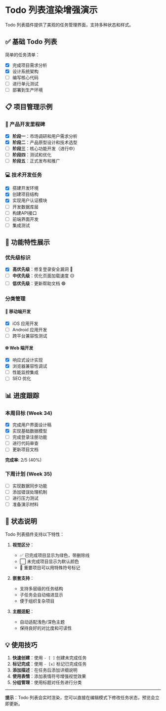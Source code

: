 # Todo 列表渲染增强演示

Todo 列表插件提供了美观的任务管理界面，支持多种状态和样式。

## ✅ 基础 Todo 列表

简单的任务清单：
- [x] 完成项目需求分析
- [x] 设计系统架构
- [ ] 编写核心代码
- [ ] 进行单元测试
- [ ] 部署到生产环境

## 📋 项目管理示例

### 🚀 产品开发里程碑
- [x] **阶段一**：市场调研和用户需求分析
- [x] **阶段二**：产品原型设计和技术选型
- [ ] **阶段三**：核心功能开发（进行中）
- [ ] **阶段四**：测试和优化
- [ ] **阶段五**：正式发布和推广

### 💻 技术开发任务
- [x] 搭建开发环境
- [x] 创建项目结构
- [x] 实现用户认证模块
- [ ] 开发数据库层
- [ ] 构建API接口
- [ ] 前端界面开发
- [ ] 集成测试

## 🎯 功能特性展示

### 优先级标识
- [x] **高优先级**：修复登录安全漏洞 🔴
- [ ] **中优先级**：优化页面加载速度 🟡
- [ ] **低优先级**：更新帮助文档 🟢

### 分类管理
#### 📱 移动端开发
- [x] iOS 应用开发
- [ ] Android 应用开发
- [ ] 跨平台兼容性测试

#### 🌐 Web 端开发
- [x] 响应式设计实现
- [x] 浏览器兼容性调试
- [ ] 性能监控集成
- [ ] SEO 优化

## 📊 进度跟踪

### 本周目标 (Week 34)
- [x] 完成用户界面设计稿
- [x] 实现基础数据模型
- [ ] 完成登录注册功能
- [ ] 进行代码审查
- [ ] 更新项目文档

**完成率**: 2/5 (40%) 

### 下周计划 (Week 35)
- [ ] 实现数据同步功能
- [ ] 添加错误处理机制
- [ ] 进行压力测试
- [ ] 准备演示材料

## 🔄 状态说明

Todo 列表插件支持以下特性：

1. **视觉区分**：
   - ✅ 已完成项目显示为绿色，带删除线
   - ⬜ 未完成项目显示为默认颜色
   - 📌 重要项目可以用特殊符号标记

2. **嵌套支持**：
   - 支持多层级的任务结构
   - 子任务会自动缩进显示
   - 便于组织复杂项目

3. **主题适配**：
   - 自动适配浅色/深色主题
   - 保持良好的对比度和可读性

## 💡 使用技巧

1. **快速创建**：使用 `- [ ]` 创建未完成任务
2. **标记完成**：使用 `- [x]` 标记已完成任务
3. **添加描述**：在任务后添加详细说明
4. **使用表情**：添加表情符号增强视觉效果
5. **分组管理**：使用标题对任务进行分类

---

**提示**：Todo 列表会实时渲染，您可以直接在编辑模式下修改任务状态，预览会立即更新。
